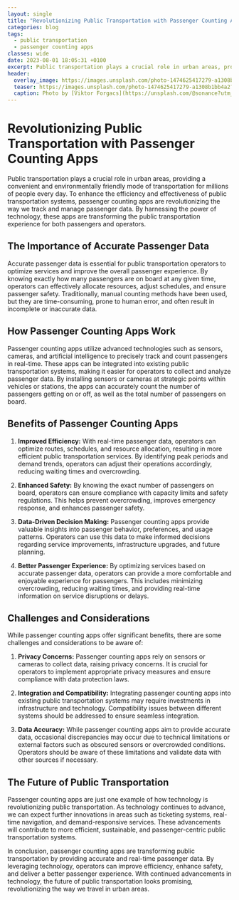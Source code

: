 ```yaml
---
layout: single
title: "Revolutionizing Public Transportation with Passenger Counting Apps"
categories: blog
tags:
  - public transportation
  - passenger counting apps
classes: wide
date: 2023-08-01 18:05:31 +0100
excerpt: Public transportation plays a crucial role in urban areas, providing a convenient and environmentally friendly mode of transportation for millions of people every day.
header:
  overlay_image: https://images.unsplash.com/photo-1474625417279-a1308b1bb4a2?crop=entropy&cs=tinysrgb&fit=max&fm=jpg&ixid=M3w0Nzk0ODB8MHwxfHNlYXJjaHw1fHxwdWJsaWMlMjB0cmFuc3BvcnRhdGlvbiUyQyUyMHBhc3NlbmdlciUyMGNvdW50aW5nJTIwYXBwc3xlbnwwfDB8fHwxNjkwOTA1OTI3fDA&ixlib=rb-4.0.3&q=80&w=1080
  teaser: https://images.unsplash.com/photo-1474625417279-a1308b1bb4a2?crop=entropy&cs=tinysrgb&fit=max&fm=jpg&ixid=M3w0Nzk0ODB8MHwxfHNlYXJjaHw1fHxwdWJsaWMlMjB0cmFuc3BvcnRhdGlvbiUyQyUyMHBhc3NlbmdlciUyMGNvdW50aW5nJTIwYXBwc3xlbnwwfDB8fHwxNjkwOTA1OTI3fDA&ixlib=rb-4.0.3&q=80&w=400
  caption: Photo by [Viktor Forgacs](https://unsplash.com/@sonance?utm_source=peoplecounter&utm_medium=referral) on [Unsplash](https://unsplash.com/?utm_source=peoplecounter&utm_medium=referral)
---
```


# Revolutionizing Public Transportation with Passenger Counting Apps

Public transportation plays a crucial role in urban areas, providing a convenient and environmentally friendly mode of transportation for millions of people every day. To enhance the efficiency and effectiveness of public transportation systems, passenger counting apps are revolutionizing the way we track and manage passenger data. By harnessing the power of technology, these apps are transforming the public transportation experience for both passengers and operators.

## The Importance of Accurate Passenger Data

Accurate passenger data is essential for public transportation operators to optimize services and improve the overall passenger experience. By knowing exactly how many passengers are on board at any given time, operators can effectively allocate resources, adjust schedules, and ensure passenger safety. Traditionally, manual counting methods have been used, but they are time-consuming, prone to human error, and often result in incomplete or inaccurate data.

## How Passenger Counting Apps Work

Passenger counting apps utilize advanced technologies such as sensors, cameras, and artificial intelligence to precisely track and count passengers in real-time. These apps can be integrated into existing public transportation systems, making it easier for operators to collect and analyze passenger data. By installing sensors or cameras at strategic points within vehicles or stations, the apps can accurately count the number of passengers getting on or off, as well as the total number of passengers on board.

## Benefits of Passenger Counting Apps

1. **Improved Efficiency:** With real-time passenger data, operators can optimize routes, schedules, and resource allocation, resulting in more efficient public transportation services. By identifying peak periods and demand trends, operators can adjust their operations accordingly, reducing waiting times and overcrowding.

2. **Enhanced Safety:** By knowing the exact number of passengers on board, operators can ensure compliance with capacity limits and safety regulations. This helps prevent overcrowding, improves emergency response, and enhances passenger safety.

3. **Data-Driven Decision Making:** Passenger counting apps provide valuable insights into passenger behavior, preferences, and usage patterns. Operators can use this data to make informed decisions regarding service improvements, infrastructure upgrades, and future planning.

4. **Better Passenger Experience:** By optimizing services based on accurate passenger data, operators can provide a more comfortable and enjoyable experience for passengers. This includes minimizing overcrowding, reducing waiting times, and providing real-time information on service disruptions or delays.

## Challenges and Considerations

While passenger counting apps offer significant benefits, there are some challenges and considerations to be aware of:

1. **Privacy Concerns:** Passenger counting apps rely on sensors or cameras to collect data, raising privacy concerns. It is crucial for operators to implement appropriate privacy measures and ensure compliance with data protection laws.

2. **Integration and Compatibility:** Integrating passenger counting apps into existing public transportation systems may require investments in infrastructure and technology. Compatibility issues between different systems should be addressed to ensure seamless integration.

3. **Data Accuracy:** While passenger counting apps aim to provide accurate data, occasional discrepancies may occur due to technical limitations or external factors such as obscured sensors or overcrowded conditions. Operators should be aware of these limitations and validate data with other sources if necessary.

## The Future of Public Transportation

Passenger counting apps are just one example of how technology is revolutionizing public transportation. As technology continues to advance, we can expect further innovations in areas such as ticketing systems, real-time navigation, and demand-responsive services. These advancements will contribute to more efficient, sustainable, and passenger-centric public transportation systems.

In conclusion, passenger counting apps are transforming public transportation by providing accurate and real-time passenger data. By leveraging technology, operators can improve efficiency, enhance safety, and deliver a better passenger experience. With continued advancements in technology, the future of public transportation looks promising, revolutionizing the way we travel in urban areas.
